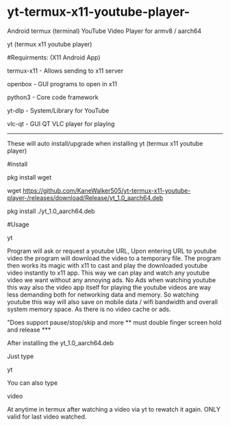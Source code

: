 # yt-termux-x11-youtube-player-
Android termux (terminal) YouTube Video Player for armv8 / aarch64


yt (termux x11 youtube player)

#Requirments:
(X11 Android App)

termux-x11  - Allows sending to x11 server

openbox  - GUI programs to open in x11

python3  - Core code framework 

yt-dlp  - System/Library for YouTube

vlc-qt  -  GUI QT VLC player for playing

__________

These will auto install/upgrade when installing yt (termux x11 youtube player)


#install 

pkg install wget

wget https://github.com/KaneWalker505/yt-termux-x11-youtube-player-/releases/download/Release/yt_1.0_aarch64.deb

pkg install ./yt_1.0_aarch64.deb



#Usage

yt

Program will ask or request a youtube URL, Upon entering URL to youtube video the program will download the video to a temporary file. The program then works its magic with x11 to cast and play the downloaded youtube video instantly to x11 app. This way we can play and watch any youtube video we want without any annoying ads. No Ads when watching youtube this way also the video app itself for playing the youtube videos are way less demanding both for networking data and memory. So watching youtube this way will also save on mobile data / wifi bandwidth and overall system memory space. As there is no video cache or ads.


"Does support pause/stop/skip and more ** must double finger screen hold and release ***


After installing the yt_1.0_aarch64.deb

Just type

 yt 


You can also type 

 video

At anytime in termux after watching a video via yt to rewatch it again. ONLY valid for last video watched.


